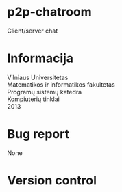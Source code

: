 p2p-chatroom
============

Client/server chat

Informacija
============
Vilniaus Universitetas<br>
Matematikos ir informatikos fakultetas<br>
Programų sistemų katedra<Br>
Kompiuterių tinklai<br>
2013

Bug report
============
None

Version control
============

